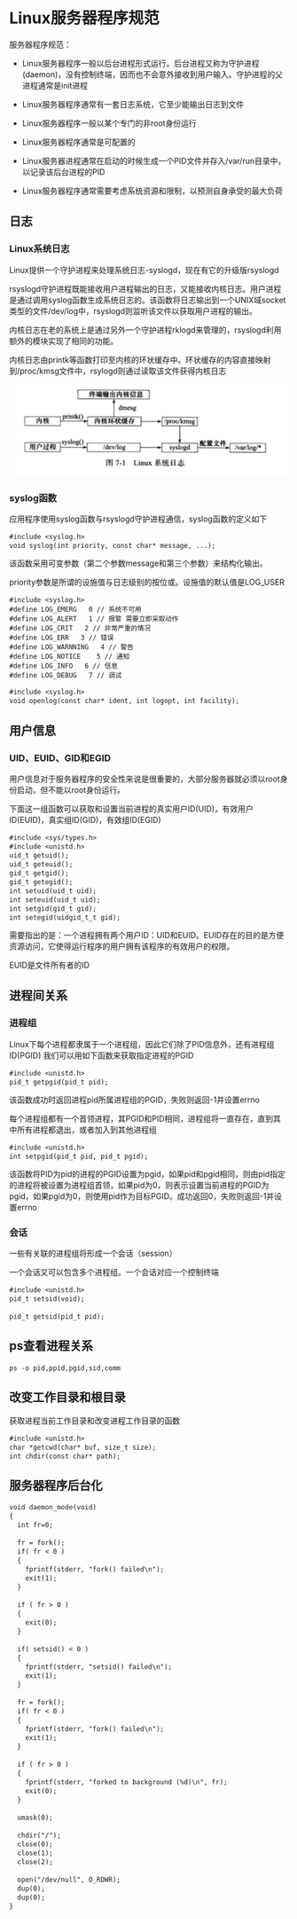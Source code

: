 # Linux服务器程序规范

服务器程序规范：

* Linux服务器程序一般以后台进程形式运行。后台进程又称为守护进程(daemon)，没有控制终端，因而也不会意外接收到用户输入。守护进程的父进程通常是init进程

* Linux服务器程序通常有一套日志系统，它至少能输出日志到文件

* Linux服务器程序一般以某个专门的非root身份运行

* Linux服务器程序通常是可配置的

* Linux服务器进程通常在启动的时候生成一个PID文件并存入/var/run目录中，以记录该后台进程的PID

* Linux服务器程序通常需要考虑系统资源和限制，以预测自身承受的最大负荷

## 日志

### Linux系统日志

Linux提供一个守护进程来处理系统日志-syslogd，现在有它的升级版rsyslogd

rsyslogd守护进程既能接收用户进程输出的日志，又能接收内核日志。用户进程是通过调用syslog函数生成系统日志的。该函数将日志输出到一个UNIX域socket类型的文件/dev/log中，rsyslogd则监听该文件以获取用户进程的输出。

内核日志在老的系统上是通过另外一个守护进程rklogd来管理的，rsyslogd利用额外的模块实现了相同的功能。

内核日志由printk等函数打印至内核的环状缓存中。环状缓存的内容直接映射到/proc/kmsg文件中，rsylogd则通过读取该文件获得内核日志

![Linux系统日志](./pic/1.png)

### syslog函数

应用程序使用syslog函数与rsyslogd守护进程通信，syslog函数的定义如下

```
#include <syslog.h>
void syslog(int priority, const char* message, ...);
```

该函数采用可变参数（第二个参数message和第三个参数）来结构化输出。

priority参数是所谓的设施值与日志级别的按位或。设施值的默认值是LOG_USER

```
#include <syslog.h>
#define LOG_EMERG   0 // 系统不可用 
#define LOG_ALERT   1 // 报警 需要立即采取动作 
#define LOG_CRIT   2 // 非常严重的情况
#define LOG_ERR   3 // 错误
#define LOG_WARNNING   4 // 警告
#define LOG_NOTICE    5 // 通知
#define LOG_INFO   6 // 信息
#define LOG_DEBUG   7 // 调试
```

```
#include <syslog.h>
void openlog(const char* ident, int logopt, int facility);
```
## 用户信息

### UID、EUID、GID和EGID

用户信息对于服务器程序的安全性来说是很重要的，大部分服务器就必须以root身份启动，但不能以root身份运行。

下面这一组函数可以获取和设置当前进程的真实用户ID(UID)，有效用户ID(EUID)，真实组ID(GID)，有效组ID(EGID)

```
#include <sys/types.h>
#include <unistd.h>
uid_t getuid();
uid_t geteuid();
gid_t getgid();
gid_t getegid();
int setuid(uid_t uid);
int seteuid(uid_t uid);
int setgid(gid_t gid);
int setegid(uidgid_t_t gid);
```

需要指出的是：一个进程拥有两个用户ID：UID和EUID。EUID存在的目的是方便资源访问，它使得运行程序的用户拥有该程序的有效用户的权限。

EUID是文件所有者的ID

## 进程间关系

### 进程组

Linux下每个进程都隶属于一个进程组，因此它们除了PID信息外，还有进程组ID(PGID) 我们可以用如下函数来获取指定进程的PGID

```
#include <unistd.h>
pid_t getpgid(pid_t pid);
```
该函数成功时返回进程pid所属进程组的PGID，失败则返回-1并设置errno

每个进程组都有一个首领进程，其PGID和PID相同，进程组将一直存在，直到其中所有进程都退出，或者加入到其他进程组

```
#include <unistd.h>
int setpgid(pid_t pid, pid_t pgid);
```
该函数将PID为pid的进程的PGID设置为pgid，如果pid和pgid相同，则由pid指定的进程将被设置为进程组首领，如果pid为0，则表示设置当前进程的PGID为pgid，如果pgid为0，则使用pid作为目标PGID。成功返回0，失败则返回-1并设置errno

### 会话

一些有关联的进程组将形成一个会话（session）

一个会话又可以包含多个进程组。一个会话对应一个控制终端


```
#include <unistd.h>
pid_t setsid(void);

pid_t getsid(pid_t pid);
```

## ps查看进程关系

```
ps -o pid,ppid,pgid,sid,comm
```

## 改变工作目录和根目录

获取进程当前工作目录和改变进程工作目录的函数

```
#include <unistd.h>
char *getcwd(char* buf, size_t size);
int chdir(const char* path);
```

## 服务器程序后台化

```
void daemon_mode(void) 
{
  int fr=0;

  fr = fork();
  if( fr < 0 )
  {
    fprintf(stderr, "fork() failed\n");
    exit(1);
  }
  
  if ( fr > 0 ) 
  {
    exit(0);
  }

  if( setsid() < 0 ) 
  {
    fprintf(stderr, "setsid() failed\n");
    exit(1);
  }

  fr = fork();
  if( fr < 0 ) 
  {
    fprintf(stderr, "fork() failed\n");
    exit(1);
  }
  
  if ( fr > 0 ) 
  {
    fprintf(stderr, "forked to background (%d)\n", fr);
    exit(0);
  }

  umask(0);

  chdir("/");
  close(0);
  close(1);
  close(2);

  open("/dev/null", O_RDWR);
  dup(0);
  dup(0);
}
```